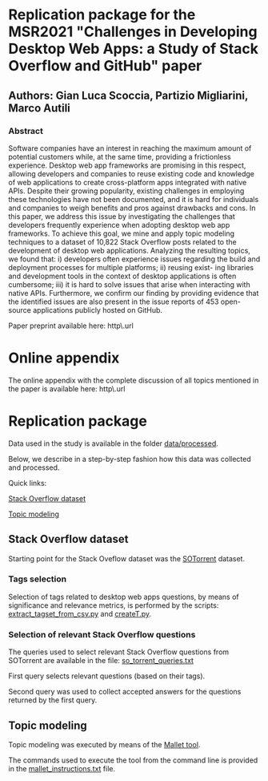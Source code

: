 # Replication package for the MSR2021 "Challenges in Developing Desktop Web Apps: a Study of Stack Overflow and GitHub" paper

## Authors: Gian Luca Scoccia, Partizio Migliarini, Marco Autili

### Abstract

Software companies have an interest in reaching the maximum amount of potential customers while, at the same time, providing a frictionless experience. Desktop web app frameworks are promising in this respect, allowing developers and companies to reuse existing code and knowledge of web applications to create cross-platform apps integrated with native APIs. Despite their growing popularity, existing challenges in employing these technologies have not been documented, and it is hard for individuals and companies to weigh benefits and pros against drawbacks and cons.
In this paper, we address this issue by investigating the challenges that developers frequently experience when adopting desktop web app frameworks. To achieve this goal, we mine and apply topic modeling techniques to a dataset of 10,822 Stack Overflow posts related to the development of desktop web applications. Analyzing the resulting topics, we found that: i) developers often experience issues regarding the build and deployment processes for multiple platforms; ii) reusing exist- ing libraries and development tools in the context of desktop applications is often cumbersome; iii) it is hard to solve issues that arise when interacting with native APIs. Furthermore, we confirm our finding by providing evidence that the identified issues are also present in the issue reports of 453 open-source applications publicly hosted on GitHub.

Paper preprint available here: http\\.url

# Online appendix

The online appendix with the complete discussion of all topics mentioned in the paper is available here: http\\.url

# Replication package

Data used in the study is available in the folder [data/processed](data/processed).

Below, we describe in a step-by-step fashion how this data was collected and processed.

Quick links:

[Stack Overflow dataset](##stack-overflow-dataset)

[Topic modeling](##topic-modeling)


## Stack Overflow dataset

Starting point for the Stack Oveflow dataset was the [SOTorrent](https://empirical-software.engineering/sotorrent/) dataset.

### Tags selection

Selection of tags related to desktop web apps questions, by means of significance and relevance metrics, is performed by the scripts: [extract_tagset_from_csv.py](notebook/extract_tagset_from_csv.py) and [createT.py](notebook/create_T.py).

### Selection of relevant Stack Overflow questions

The queries used to select relevant Stack Overflow questions from SOTorrent are available in the file: [so_torrent_queries.txt](so_torrent_queries.txt)

First query selects relevant questions (based on their tags).

Second query was used to collect accepted answers for the questions returned by the first query.

## Topic modeling

Topic modeling was executed by means of the [Mallet tool](http://mallet.cs.umass.edu).

The commands used to execute the tool from the command line is provided in the [mallet_instructions.txt](mallet_instructions.txt) file. 
